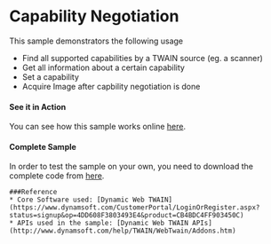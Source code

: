 # Capability Negotiation

This sample demonstrators the following usage

* Find all supported capabilities by a TWAIN source (eg. a scanner)
* Get all information about a certain capability
* Set a capability
* Acquire Image after capbility negotiation is done

#### See it in Action
You can see how this sample works online <a href="http://www.dynamsoft.com/Samples/DWT/DWT_Capability_Negotiation/_CapabilityNegotiation.html" target="_blank">here</a>.

#### Complete Sample
In order to test the sample on your own, you need to download the complete code from [here](http://www.dynamsoft.com/Samples/DWT/DWT_Capability_Negotiation.zip).


```
###Reference
* Core Software used: [Dynamic Web TWAIN](https://www.dynamsoft.com/CustomerPortal/LoginOrRegister.aspx?status=signup&op=4DD608F3803493E4&product=CB4BDC4FF903450C)
* APIs used in the sample: [Dynamic Web TWAIN APIs] (http://www.dynamsoft.com/help/TWAIN/WebTwain/Addons.htm)
